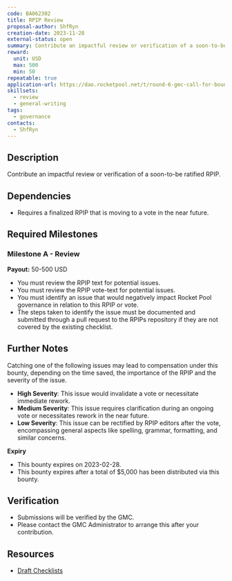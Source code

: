 ```yaml
---
code: BA062302
title: RPIP Review
proposal-author: ShfRyn
creation-date: 2023-11-28
external-status: open
summary: Contribute an impactful review or verification of a soon-to-be ratified RPIP.
reward:
  unit: USD
  max: 500
  min: 50
repeatable: true
application-url: https://dao.rocketpool.net/t/round-6-gmc-call-for-bounty-applications-deadline-is-november-11/2263/3
skillsets:
  - review
  - general-writing
tags: 
  - governance
contacts:
  - ShfRyn
---
```


## Description

Contribute an impactful review or verification of a soon-to-be ratified RPIP.

## Dependencies
* Requires a finalized RPIP that is moving to a vote in the near future.

## Required Milestones

### Milestone A - Review
**Payout:** 50-500 USD  

* You must review the RPIP text for potential issues.
* You must review the RPIP vote-text for potential issues. 
* You must identify an issue that would negatively impact Rocket Pool governance in relation to this RPIP or vote. 
* The steps taken to identify the issue must be documented and submitted through a pull request to the RPIPs repository if they are not covered by the existing checklist.

## Further Notes

Catching one of the following issues may lead to compensation under this bounty, depending on the time saved, the importance of the RPIP and the severity of the issue.
* **High Severity**: This issue would invalidate a vote or necessitate immediate rework.
* **Medium Severity**: This issue requires clarification during an ongoing vote or necessitates rework in the near future. 
* **Low Severity**: This issue can be rectified by RPIP editors after the vote, encompassing general aspects like spelling, grammar, formatting, and similar concerns.

**Expiry**  
* This bounty expires on 2023-02-28.
* This bounty expires after a total of $5,000 has been distributed via this bounty.

## Verification
* Submissions will be verified by the GMC.
* Please contact the GMC Administrator to arrange this after your contribution.

## Resources
* [Draft Checklists](https://github.com/rocket-pool/RPIPs/pull/89)